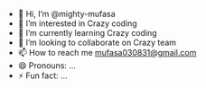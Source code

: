 - 👋 Hi, I’m @mighty-mufasa
- 👀 I’m interested in Crazy coding
- 🌱 I’m currently learning Crazy coding
- 💞️ I’m looking to collaborate on Crazy team
- 📫 How to reach me mufasa030831@gmail.com
- 😄 Pronouns: ...
- ⚡ Fun fact: ...

<!---
mighty-mufasa/mighty-mufasa is a ✨ special ✨ repository because its `README.md` (this file) appears on your GitHub profile.
You can click the Preview link to take a look at your changes.
--->

